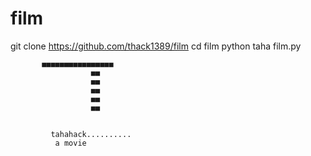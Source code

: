 # film
git clone https://github.com/thack1389/film
cd film
python taha film.py


           
           ■■■■■■■■■■■■■■■■
                      ■■
                      ■■
                      ■■
                      ■■
                      ■■


             tahahack..........
              a movie
 
